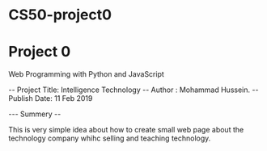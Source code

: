 # CS50-project0

# Project 0

Web Programming with Python and JavaScript

-- Project Title: Intelligence Technology
-- Author : Mohammad Hussein.
-- Publish Date: 11 Feb 2019

--- Summery --

This is very simple idea about how to create small web page about the technology company whihc selling and teaching technology.

